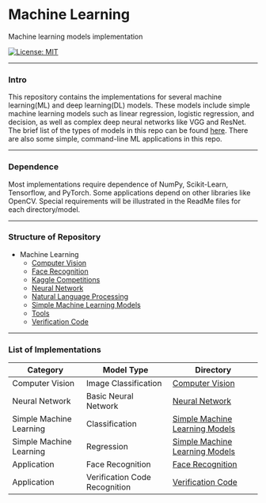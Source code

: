 
# Machine Learning

Machine learning models implementation

[![License: MIT](https://img.shields.io/badge/License-MIT-yellow.svg)](https://opensource.org/licenses/MIT)

****

### Intro

This repository contains the implementations for several machine learning(ML) and deep learning(DL) models. These models include simple machine learning models such as linear regression, logistic regression, and decision, as well as complex deep neural networks like VGG and ResNet. The brief list of the types of models in this repo can be found [here](#list). There are also some simple, command-line ML applications in this repo. 

****

### Dependence

Most implementations require dependence of NumPy, Scikit-Learn, Tensorflow, and PyTorch. Some applications depend on other libraries like OpenCV. Special requirements will be illustrated in the ReadMe files for each directory/model. 

****

### Structure of Repository
- Machine Learning
  - [Computer Vision](cv)
  - [Face Recognition](FaceRecog)
  - [Kaggle Competitions](Kaggle)
  - [Neural Network](neural_network)
  - [Natural Language Processing](nlp)
  - [Simple Machine Learning Models](simple_machine_learning_models)
  - [Tools](Tools)
  - [Verification Code](Verification)

****

<h3 id = "list"> List of Implementations </h3>

| Category | Model Type | Directory |
| -------- | ---------- | --------- |
| Computer Vision | Image Classification | [Computer Vision](cv) |
| Neural Network | Basic Neural Network | [Neural Network](neural_network) |
| Simple Machine Learning | Classification | [Simple Machine Learning Models](simple_machine_learning_models) |
| Simple Machine Learning | Regression | [Simple Machine Learning Models](simple_machine_learning_models) |
| Application | Face Recognition | [Face Recognition](FaceRecog) |
| Application | Verification Code Recognition | [Verification Code](Verification) |
